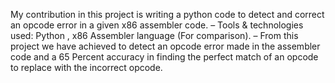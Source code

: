 My contribution in this project is writing a python code to detect and correct an opcode error in a given x86 assembler code.
– Tools & technologies used: Python , x86 Assembler language (For comparison).
– From this project we have achieved to detect an opcode error made in the assembler code and a 65 Percent accuracy
in finding the perfect match of an opcode to replace with the incorrect opcode.
